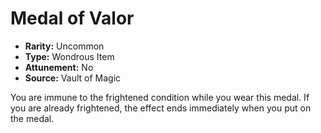 # Medal of Valor

- **Rarity:** Uncommon
- **Type:** Wondrous Item
- **Attunement:** No
- **Source:** Vault of Magic

You are immune to the frightened condition while you wear this medal. If you are already frightened, the effect ends immediately when you put on the medal.
